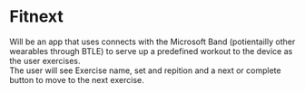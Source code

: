 # Fitnext

Will be an app that uses connects with the Microsoft Band (potientailly other wearables through BTLE) to serve up a predefined workout to the device as the user exercises.  
The user will see Exercise name, set and repition and a next or complete button to move to the next exercise. 
